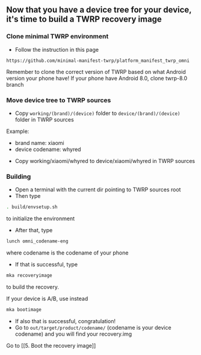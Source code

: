 ## Now that you have a device tree for your device, it's time to build a TWRP recovery image

### Clone minimal TWRP environment
* Follow the instruction in this page

`https://github.com/minimal-manifest-twrp/platform_manifest_twrp_omni`

Remember to clone the correct version of TWRP based on what Android version your phone have! If your phone have Android 8.0, clone twrp-8.0 branch

### Move device tree to TWRP sources
* Copy `working/(brand)/(device)` folder to `device/(brand)/(device)` folder in TWRP sources

Example: 
- brand name: xiaomi
- device codename: whyred
* Copy working/xiaomi/whyred to device/xiaomi/whyred in TWRP sources

### Building
* Open a terminal with the current dir pointing to TWRP sources root
* Then type 
```bash
. build/envsetup.sh
```
to initialize the environment
* After that, type
```bash
lunch omni_codename-eng
```
where codename is the codename of your phone
* If that is successful, type
```bash
mka recoveryimage
```
to build the recovery.

If your device is A/B, use instead
```bash
mka bootimage
```
* If also that is successful, congratulation!
* Go to `out/target/product/codename/` (codename is your device codename) and you will find your recovery.img

Go to [[5. Boot the recovery image]]
